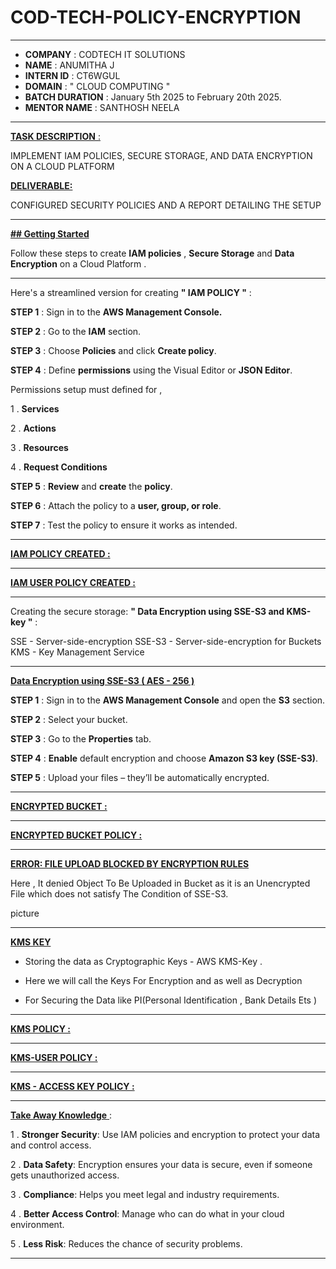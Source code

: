 # COD-TECH-POLICY-ENCRYPTION

---
- **COMPANY** : CODTECH IT SOLUTIONS 
- **NAME** : ANUMITHA J 
- **INTERN ID** : CT6WGUL
- **DOMAIN** : " CLOUD COMPUTING " 
- **BATCH DURATION** : January 5th 2025 to February 20th 2025. 
- **MENTOR NAME** : SANTHOSH NEELA
---

<u>**TASK DESCRIPTION** :</u>

IMPLEMENT IAM POLICIES, SECURE STORAGE, AND DATA ENCRYPTION ON A CLOUD PLATFORM

<u>**DELIVERABLE:**</u>

CONFIGURED SECURITY POLICIES AND A REPORT DETAILING THE SETUP

---

<u>**## Getting Started**</u>

Follow these steps to create **IAM policies** , **Secure Storage** and **Data Encryption** on a Cloud Platform .

---

Here's a streamlined version for creating **" IAM POLICY "** :

**STEP 1** : Sign in to the **AWS Management Console.**

**STEP 2** : Go to the **IAM** section.

**STEP 3** : Choose **Policies** and click **Create policy**.

**STEP 4** : Define **permissions** using the Visual Editor or **JSON Editor**.

Permissions setup must defined for , 

1 .  **Services**

2 . **Actions** 

3 . **Resources**  

4 . **Request Conditions**

**STEP 5** : **Review** and **create** the **policy**.

**STEP 6** : Attach the policy to a **user, group, or role**.

**STEP 7** : Test the policy to ensure it works as intended.

---

<U>**IAM POLICY CREATED :**</U> 



---

<U>**IAM USER POLICY CREATED :**</U>

---
Creating the secure storage: 
**" Data Encryption using SSE-S3 and KMS-key "** :

SSE - Server-side-encryption 
SSE-S3 - Server-side-encryption for Buckets 
KMS - Key Management Service 

---

<U>**Data Encryption using SSE-S3 ( AES - 256 )**</U>

**STEP 1** : Sign in to the **AWS Management Console** and open the **S3** section.

**STEP 2** : Select your bucket.

**STEP 3** : Go to the **Properties** tab.

**STEP 4** : **Enable** default encryption and choose **Amazon S3 key (SSE-S3)**.


**STEP 5** : Upload your files – they’ll be automatically encrypted.

---

<U>**ENCRYPTED BUCKET :**</U>

---

<U>**ENCRYPTED BUCKET POLICY :**</U>

---


<U>**ERROR: FILE UPLOAD BLOCKED BY ENCRYPTION RULES**</U>

Here , It denied Object To Be Uploaded in Bucket as it is an Unencrypted File which does not satisfy The Condition of SSE-S3.


picture

---


<U>**KMS KEY**</U>

- Storing the data as Cryptographic Keys - AWS KMS-Key .

- Here we will call the Keys For Encryption and as well as Decryption

- For Securing the Data like PI(Personal Identification , Bank Details Ets )

---

<U>**KMS POLICY :**</U>

---

<U>**KMS-USER POLICY :**</U>

---

<U>**KMS - ACCESS KEY  POLICY :**</U>

---

<u>**Take Away Knowledge** </u> :

1 . **Stronger Security**: Use IAM policies and encryption to protect your data and control access.

2 . **Data Safety**: Encryption ensures your data is secure, even if someone gets unauthorized access.

3 . **Compliance**: Helps you meet legal and industry requirements.

4 . **Better Access Control**: Manage who can do what in your cloud environment.

5 . **Less Risk**: Reduces the chance of security problems.

---






